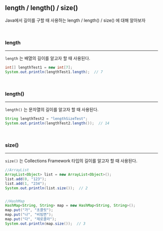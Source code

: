 ## length / length() / size()

Java에서 길이를 구할 때 사용하는 length / length() / size() 에 대해 알아보자

<br>

### length
---

`length` 는 배열의 길이를 알고자 할 때 사용된다.


```java
int[] lengthTest1 = new int[7];
System.out.println(lengthTest1.length);  // 7
```

<br>

### length()
---

`length()` 는 문자열의 길이를 알고자 할 때 사용된다.


```java
String lengthTest2 = "lengthSizeTest";
System.out.println(lengthTest2.length());  // 14
```

<br>

### size()
---
 
`size()` 는 Collections Framework 타입의 길이를 알고자 할 때 사용된다.

```java
//ArrayList
ArrayList<Object> list = new ArrayList<Object>();
list.add(0, "123");
list.add(1, "234");
System.out.println(list.size());  // 2


//HashMap
HashMap<String, String> map = new HashMap<String, String>();
map.put("가", "초콜릿");
map.put("나", "비빔면");
map.put("다", "제로콜라");
System.out.println(map.size());  // 3
```


